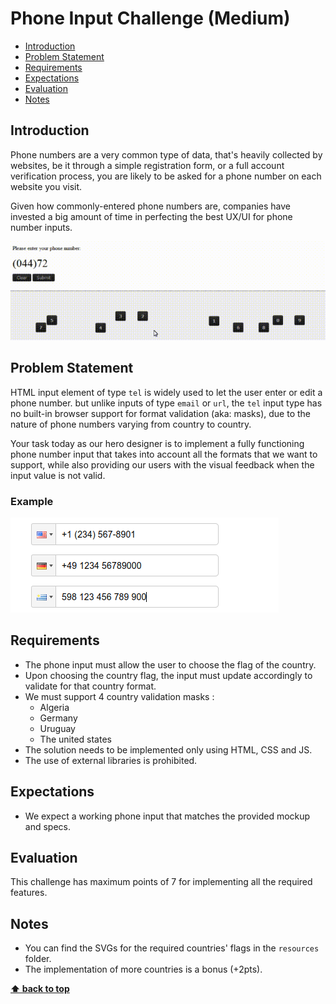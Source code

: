 # Phone Input Challenge (Medium)

- [Introduction](#introduction)
- [Problem Statement](#problem-statement)
- [Requirements](#requirements)
- [Expectations](#expectations)
- [Evaluation](#evaluation)
- [Notes](#notes)

## Introduction

Phone numbers are a very common type of data, that's heavily collected by websites, be it through a simple registration form, or a full account verification process, you are likely to be asked for a phone number on each website you visit.

Given how commonly-entered phone numbers are, companies have invested a big amount of time in perfecting the best UX/UI for phone number inputs.

![Phone input](./assets/phone_input_ux.gif)

## Problem Statement

HTML input element of type `tel` is widely used to let the user enter or edit a phone number. but unlike inputs of type `email` or `url`, the `tel` input type has no built-in browser support for format validation (aka: masks), due to the nature of phone numbers varying from country to country.

Your task today as our hero designer is to implement a fully functioning phone number input that takes into account all the formats that we want to support, while also providing our users with the visual feedback when the input value is not valid.

### Example

![Phone input example](./assets/phone_input_example.jpeg)

## Requirements

- The phone input must allow the user to choose the flag of the country.
- Upon choosing the country flag, the input must update accordingly to validate for that country format.
- We must support 4 country validation masks :
  - Algeria
  - Germany
  - Uruguay
  - The united states
- The solution needs to be implemented only using HTML, CSS and JS.
- The use of external libraries is prohibited.

## Expectations

- We expect a working phone input that matches the provided mockup and specs.

## Evaluation

This challenge has maximum points of 7 for implementing all the required features.

## Notes

- You can find the SVGs for the required countries' flags in the `resources` folder.
- The implementation of more countries is a bonus (+2pts).

**[⬆ back to top](#introduction)**
